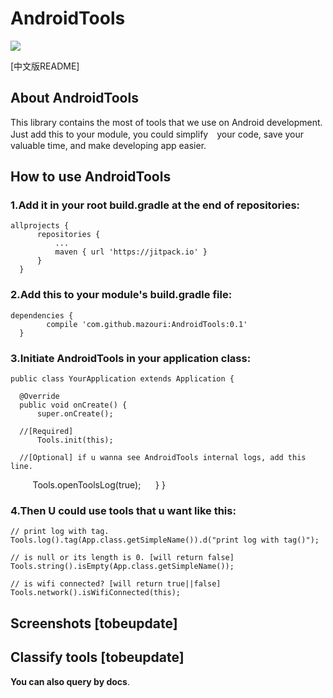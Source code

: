 # AndroidTools

[![](https://jitpack.io/v/mazouri/AndroidTools.svg)](https://jitpack.io/#mazouri/AndroidTools)

[中文版README]

## About AndroidTools

This library contains the most of tools that we use on Android development. Just add this to your module, you could simplify　your code, save your valuable time, and make developing app easier.

## How to use AndroidTools

### 1.Add it in your root build.gradle at the end of repositories:

    allprojects {
		  repositories {
			  ...
			  maven { url 'https://jitpack.io' }
		  }
	  }
    
### 2.Add this to your module's build.gradle file:

    dependencies {
	        compile 'com.github.mazouri:AndroidTools:0.1'
	  }
    
### 3.Initiate AndroidTools in your application class:

    public class YourApplication extends Application {

      @Override
      public void onCreate() {
          super.onCreate();

	  //[Required]
          Tools.init(this); 
          
	  //[Optional] if u wanna see AndroidTools internal logs, add this line.
          Tools.openToolsLog(true); 
      }
    }
    

### 4.Then U could use tools that u want like this:

    // print log with tag.
    Tools.log().tag(App.class.getSimpleName()).d("print log with tag()"); 
    
    // is null or its length is 0. [will return false]
    Tools.string().isEmpty(App.class.getSimpleName()); 
    
    // is wifi connected? [will return true||false]
    Tools.network().isWifiConnected(this);  
    
## Screenshots [tobeupdate]

## Classify tools [tobeupdate]

**You can also query by **docs****.
